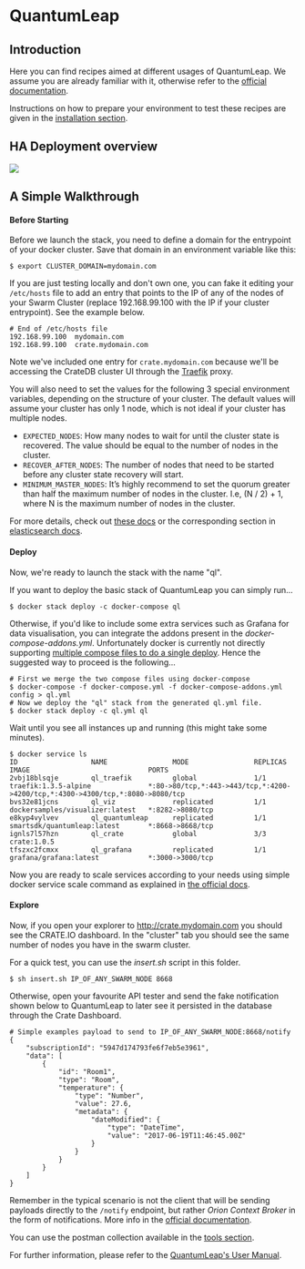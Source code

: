 # QuantumLeap


## Introduction
Here you can find recipes aimed at different usages of QuantumLeap. We assume you are already familiar with it, otherwise refer to the [official documentation](https://smartsdk.github.io/ngsi-timeseries-api/).

Instructions on how to prepare your environment to test these recipes are given in the [installation section](../../installation.md).


## HA Deployment overview

<img src='http://g.gravizo.com/g?
  digraph G {
      rankdir=LR;
      	compound=true;
      	node [shape="record" style="filled"];
      	splines=line;
      	Client [fillcolor="aliceblue"];
      	subgraph cluster {
      		label="3-Nodes Docker Swarm Cluster";
      		"Traefik" [fillcolor="aliceblue"];
      		"Swarm LB" [fillcolor="aliceblue"];
      		subgraph cluster_0 {
      			label="QuantumLeap";
                QL2 [fillcolor="aliceblue"];
                QL1 [fillcolor="aliceblue"];
                QL3 [fillcolor="aliceblue"];
      		}
      		subgraph cluster_1 {
      			label="CrateDB stack";
      			Crate1 [fillcolor="aliceblue"];
      			Crate2 [fillcolor="aliceblue"];
      			Crate3 [fillcolor="aliceblue"];
      		}
      		subgraph cluster_2 {
      			label="Grafana";
      			Grafana1 [fillcolor="aliceblue"];
      		}
      	}
      	Client -> "Swarm LB" [label="8668",lhead=cluster_0];
      	Client -> "Traefik" [label="4200",lhead=cluster_0];
      	Client -> "Grafana1" [label="3000",lhead=cluster_0];
      	"Swarm LB" -> {QL1,QL2,QL3};
      	Traefik -> Crate1 [lhead=cluster_1];
        Grafana1 -> Crate1 [lhead=cluster_1];
      	QL1 -> Crate1 [lhead=cluster_1];
      	QL2 -> Crate1 [lhead=cluster_1];
      	QL3 -> Crate1 [lhead=cluster_1];
      	Crate1 -> {Crate2, Crate3} [dir="both"];
        Crate2 -> {Crate3} [dir="both"];
  }
'>


## A Simple Walkthrough

#### Before Starting

Before we launch the stack, you need to define a domain for the entrypoint of your docker cluster. Save that domain in an environment variable like this:

    $ export CLUSTER_DOMAIN=mydomain.com

If you are just testing locally and don't own one, you can fake it editing your `/etc/hosts` file to add an entry that points to the IP of any of the nodes of your Swarm Cluster (replace 192.168.99.100 with the IP if your cluster entrypoint). See the example below.

    # End of /etc/hosts file
    192.168.99.100  mydomain.com
    192.168.99.100  crate.mydomain.com

Note we've included one entry for `crate.mydomain.com` because we'll be accessing the CrateDB cluster UI through the [Traefik](https://traefik.io) proxy.

You will also need to set the values for the following 3 special environment variables, depending on the structure of your cluster. The default values will assume your cluster has only 1 node, which is not ideal if your cluster has multiple nodes.

- `EXPECTED_NODES`: How many nodes to wait for until the cluster state is recovered. The value should be equal to the number of nodes in the cluster.
- `RECOVER_AFTER_NODES`: The number of nodes that need to be started before any cluster state recovery will start.
- `MINIMUM_MASTER_NODES`: It’s highly recommend to set the quorum greater than half the maximum number of nodes in the cluster. I.e, (N / 2) + 1, where N is the maximum number of nodes in the cluster.

For more details, check out [these docs](https://crate.io/docs/crate/guide/en/latest/scale/multi_node_setup.html#id10) or the corresponding section in [elasticsearch docs](https://www.elastic.co/guide/en/elasticsearch/reference/current/modules-gateway.html).

#### Deploy

Now, we're ready to launch the stack with the name "ql".

If you want to deploy the basic stack of QuantumLeap you can simply run...

    $ docker stack deploy -c docker-compose ql

Otherwise, if you'd like to include some extra services such as Grafana for data visualisation, you can integrate the addons present in the *docker-compose-addons.yml*. Unfortunately docker is currently not directly supporting [multiple compose files to do a single deploy](https://github.com/moby/moby/issues/30127). Hence the suggested way to proceed is the following...

    # First we merge the two compose files using docker-compose
    $ docker-compose -f docker-compose.yml -f docker-compose-addons.yml config > ql.yml
    # Now we deploy the "ql" stack from the generated ql.yml file.
    $ docker stack deploy -c ql.yml ql

Wait until you see all instances up and running (this might take some minutes).

    $ docker service ls
    ID                  NAME                MODE                REPLICAS            IMAGE                             PORTS
    2vbj18blsqje        ql_traefik          global              1/1                 traefik:1.3.5-alpine              *:80->80/tcp,*:443->443/tcp,*:4200->4200/tcp,*:4300->4300/tcp,*:8080->8080/tcp
    bvs32e81jcns        ql_viz              replicated          1/1                 dockersamples/visualizer:latest   *:8282->8080/tcp
    e8kyp4vylvev        ql_quantumleap      replicated          1/1                 smartsdk/quantumleap:latest       *:8668->8668/tcp
    ignls7l57hzn        ql_crate            global              3/3                 crate:1.0.5                       
    tfszxc2fcmxx        ql_grafana          replicated          1/1                 grafana/grafana:latest            *:3000->3000/tcp

Now you are ready to scale services according to your needs using simple docker service scale command as explained in [the official docs](https://docs.docker.com/engine/swarm/swarm-tutorial/scale-service/).

#### Explore

Now, if you open your explorer to http://crate.mydomain.com you should see the CRATE.IO dashboard. In the "cluster" tab you should see the same number of nodes you have in the swarm cluster.

For a quick test, you can use the *insert.sh* script in this folder.

    $ sh insert.sh IP_OF_ANY_SWARM_NODE 8668

Otherwise, open your favourite API tester and send the fake notification shown below to QuantumLeap to later see it persisted in the database through the Crate Dashboard.

    # Simple examples payload to send to IP_OF_ANY_SWARM_NODE:8668/notify
    {
        "subscriptionId": "5947d174793fe6f7eb5e3961",
        "data": [
            {
                "id": "Room1",
                "type": "Room",
                "temperature": {
                    "type": "Number",
                    "value": 27.6,
                    "metadata": {
                        "dateModified": {
                            "type": "DateTime",
                            "value": "2017-06-19T11:46:45.00Z"
                        }
                    }
                }
            }
        ]
    }

Remember in the typical scenario is not the client that will be sending payloads directly to the `/notify` endpoint, but rather *Orion Context Broker* in the form of notifications. More info in the [official documentation](https://smartsdk.github.io/ngsi-timeseries-api/).

You can use the postman collection available in the [tools section](../../tools/readme.md).

For further information, please refer to the [QuantumLeap's User Manual](https://smartsdk.github.io/ngsi-timeseries-api/).
